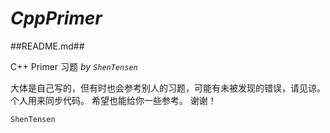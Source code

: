 # *CppPrimer*
##README.md##

C++ Primer 习题
*by `ShenTensen`*

>
大体是自己写的，但有时也会参考别人的习题，可能有未被发现的错误，请见谅。
个人用来同步代码。
希望也能给你一些参考。
谢谢！


`ShenTensen`
